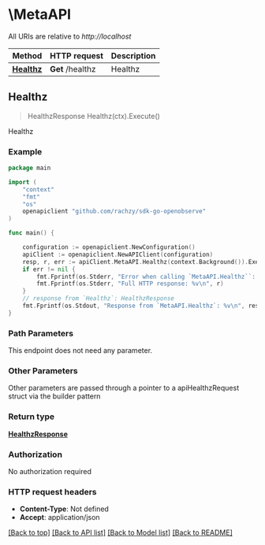 # \MetaAPI

All URIs are relative to _http://localhost_

| Method                            | HTTP request     | Description |
| --------------------------------- | ---------------- | ----------- |
| [**Healthz**](MetaAPI.md#Healthz) | **Get** /healthz | Healthz     |

## Healthz

> HealthzResponse Healthz(ctx).Execute()

Healthz

### Example

```go
package main

import (
	"context"
	"fmt"
	"os"
	openapiclient "github.com/rachzy/sdk-go-openobserve"
)

func main() {

	configuration := openapiclient.NewConfiguration()
	apiClient := openapiclient.NewAPIClient(configuration)
	resp, r, err := apiClient.MetaAPI.Healthz(context.Background()).Execute()
	if err != nil {
		fmt.Fprintf(os.Stderr, "Error when calling `MetaAPI.Healthz``: %v\n", err)
		fmt.Fprintf(os.Stderr, "Full HTTP response: %v\n", r)
	}
	// response from `Healthz`: HealthzResponse
	fmt.Fprintf(os.Stdout, "Response from `MetaAPI.Healthz`: %v\n", resp)
}
```

### Path Parameters

This endpoint does not need any parameter.

### Other Parameters

Other parameters are passed through a pointer to a apiHealthzRequest struct via the builder pattern

### Return type

[**HealthzResponse**](HealthzResponse.md)

### Authorization

No authorization required

### HTTP request headers

- **Content-Type**: Not defined
- **Accept**: application/json

[[Back to top]](#) [[Back to API list]](../README.md#documentation-for-api-endpoints)
[[Back to Model list]](../README.md#documentation-for-models)
[[Back to README]](../README.md)
